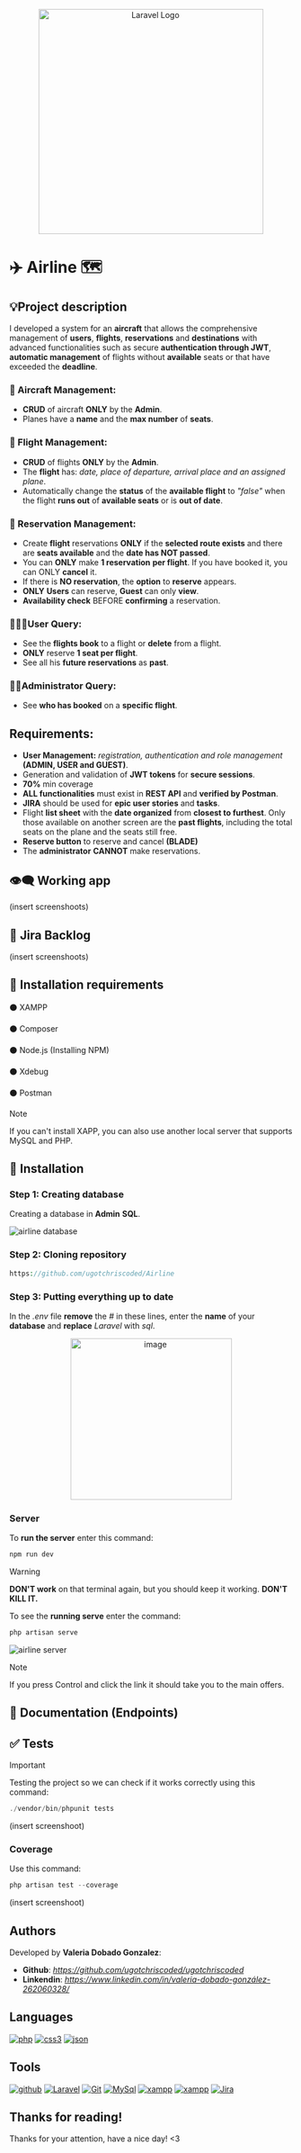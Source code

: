 <p align="center"><a href="https://laravel.com" target="_blank"><img src="https://raw.githubusercontent.com/laravel/art/master/logo-lockup/5%20SVG/2%20CMYK/1%20Full%20Color/laravel-logolockup-cmyk-red.svg" width="400" alt="Laravel Logo"></a></p>

# ✈️ Airline 🗺

## :bulb:Project description

I developed a system for an **aircraft** that allows the comprehensive management of **users**, **flights**, **reservations** and **destinations** with advanced functionalities such as secure **authentication through JWT**, **automatic management** of flights without **available** seats or that have exceeded the **deadline**.

### 💺 Aircraft Management:
- **CRUD** of aircraft **ONLY** by the **Admin**.
- Planes have a **name** and the **max number** of **seats**.

### 🔧 Flight Management:
- **CRUD** of flights **ONLY** by the **Admin**.
- The **flight** has: *date, place of departure, arrival place and an assigned plane*.
- Automatically change the **status** of the **available flight** to *"false"* when the flight **runs out** of **available seats** or is **out of date**.
  
### 📇 Reservation Management:
- Create **flight** reservations **ONLY** if the **selected route exists** and there are **seats available** and the **date has NOT passed**.
- You can **ONLY** make **1 reservation** **per flight**. If you have booked it, you can ONLY **cancel** it.
- If there is **NO reservation**, the **option** to **reserve** appears.
- **ONLY** **Users** can reserve, **Guest** can only **view**.
- **Availability check** BEFORE **confirming** a reservation.

### 🧑🏻‍💻User Query:
- See the **flights book** to a flight or **delete** from a flight.
- **ONLY** reserve **1 seat per flight**.
- See all his **future reservations** as **past**.
  
### 👨‍🔧Administrator Query:
- See **who has booked** on a **specific flight**.

## Requirements:
- **User Management:** *registration, authentication and role management* **(ADMIN, USER and GUEST)**.
- Generation and validation of **JWT tokens** for **secure sessions**.
- **70%** min coverage
- **ALL functionalities** must exist in **REST API** and **verified by Postman**.
- **JIRA** should be used for **epic user stories** and **tasks**.
- Flight **list sheet** with the **date organized** from **closest to furthest**. Only those available on another screen are the **past flights**, including the total seats on the plane and the seats still free.
- **Reserve button** to reserve and cancel **(BLADE)**
- The **administrator** **CANNOT** make reservations.

## :eye_speech_bubble: Working app

(insert screenshoots)

## :file_folder: Jira Backlog

(insert screenshoots)

## :paperclip: Installation requirements
:black_circle: XAMPP

:black_circle: Composer

:black_circle: Node.js (Installing NPM)

:black_circle: Xdebug 

:black_circle: Postman

> [!NOTE] 
If you can't install XAPP, you can also use another local server that supports MySQL and PHP.

## :scroll: Installation

### Step 1: Creating database

Creating a database in **Admin** **SQL**.

![airline database](https://github.com/user-attachments/assets/a06be3b2-4739-4913-8f8d-b1408a36d51f)


### Step 2: Cloning repository

```php
https://github.com/ugotchriscoded/Airline
 ```

 ### Step 3: Putting everything up to date

In the *.env* file **remove** the *#* in these lines, enter the **name** of your **database** and **replace** *Laravel* with *sql*.

<p align="center"><img width="287" alt="image" src="https://github.com/user-attachments/assets/bdfec806-cdcc-4a05-a6bf-43a59cc7658e"></p>

### Server

To **run the server** enter this command:

```php
npm run dev
```

> [!WARNING]
> **DON'T work** on that terminal again, but you should keep it working. **DON'T KILL IT.**

To see the **running serve** enter the command:

```php
php artisan serve
```

![airline server](https://github.com/user-attachments/assets/9137db5d-7cf3-4ca3-84bb-00ffee97f6f8)



> [!NOTE]
> If you press Control and click the link it should take you to the main offers.

## 📝 Documentation (Endpoints)


## :white_check_mark: Tests

> [!IMPORTANT]
>  Testing the project so we can check if it works correctly using this command:

```php
./vendor/bin/phpunit tests
```
(insert screenshoot)

### Coverage

Use this command:

```php
php artisan test --coverage
```

(insert screenshoot)

## Authors
Developed by **Valeria Dobado Gonzalez**:
- **Github**: *https://github.com/ugotchriscoded/ugotchriscoded*
- **Linkendin**: *https://www.linkedin.com/in/valeria-dobado-gonzález-262060328/*
  
## Languages
<a href='https://github.com/shivamkapasia0' target="_blank"><img alt='php' src='https://img.shields.io/badge/php-100000?style=for-the-badge&logo=php&logoColor=white&labelColor=000000&color=000000'/></a>
<a href='https://github.com/shivamkapasia0' target="_blank"><img alt='css3' src='https://img.shields.io/badge/css3-100000?style=for-the-badge&logo=css3&logoColor=white&labelColor=000000&color=000000'/></a>
<a href='https://github.com/shivamkapasia0' target="_blank"><img alt='json' src='https://img.shields.io/badge/JSON-100000?style=for-the-badge&logo=json&logoColor=white&labelColor=000000&color=000000'/></a>

## Tools
<a href='https://github.com/shivamkapasia0' target="_blank"><img alt='github' src='https://img.shields.io/badge/github-100000?style=for-the-badge&logo=github&logoColor=white&labelColor=000000&color=000000'/></a>
<a href='https://github.com/shivamkapasia0' target="_blank"><img alt='Laravel' src='https://img.shields.io/badge/Laravel-100000?style=for-the-badge&logo=Laravel&logoColor=white&labelColor=000000&color=000000'/></a>
<a href='https://github.com/shivamkapasia0' target="_blank"><img alt='Git' src='https://img.shields.io/badge/git-100000?style=for-the-badge&logo=Git&logoColor=white&labelColor=000000&color=000000'/></a>
<a href='https://github.com/shivamkapasia0' target="_blank"><img alt='MySql' src='https://img.shields.io/badge/my_sql-100000?style=for-the-badge&logo=MySql&logoColor=white&labelColor=000000&color=000000'/></a>
<a href='https://github.com/shivamkapasia0' target="_blank"><img alt='xampp' src='https://img.shields.io/badge/xampp-100000?style=for-the-badge&logo=xampp&logoColor=white&labelColor=000000&color=000000'/></a>
<a href='https://github.com/shivamkapasia0' target="_blank"><img alt='xampp' src='https://img.shields.io/badge/postman-100000?style=for-the-badge&logo=xampp&logoColor=white&labelColor=000000&color=000000'/></a>
<a href='https://github.com/shivamkapasia0' target="_blank"><img alt='Jira' src='https://img.shields.io/badge/Jira-100000?style=for-the-badge&logo=Jira&logoColor=white&labelColor=black&color=black'/></a>

## Thanks for reading!

Thanks for your attention, have a nice day! <3


